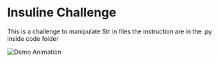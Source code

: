 # Insuline Challenge

This is a challenge to manipulate Str in files the instruction are in the .py inside code folder

![Demo Animation](https://media.giphy.com/media/dYfAJKmdtFGrIDrXXY/giphy.gif)